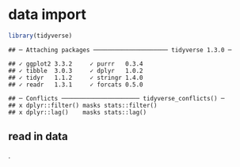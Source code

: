 data import
================

``` r
library(tidyverse)
```

    ## ─ Attaching packages ───────────────────── tidyverse 1.3.0 ─

    ## ✓ ggplot2 3.3.2     ✓ purrr   0.3.4
    ## ✓ tibble  3.0.3     ✓ dplyr   1.0.2
    ## ✓ tidyr   1.1.2     ✓ stringr 1.4.0
    ## ✓ readr   1.3.1     ✓ forcats 0.5.0

    ## ─ Conflicts ────────────────────── tidyverse_conflicts() ─
    ## x dplyr::filter() masks stats::filter()
    ## x dplyr::lag()    masks stats::lag()

## read in data

.
